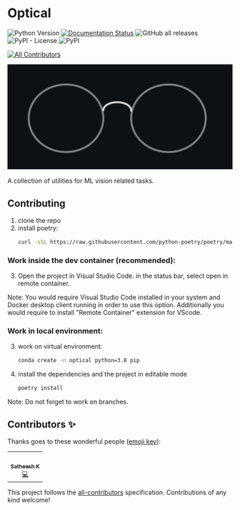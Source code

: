 # Optical
![Python Version](https://img.shields.io/pypi/pyversions/optical)
[![Documentation Status](https://readthedocs.org/projects/optical/badge/?version=latest)](https://optical.readthedocs.io/en/latest/?badge=latest)
![GitHub all releases](https://img.shields.io/github/downloads/hashtagml/optical/total)
![PyPI - License](https://img.shields.io/pypi/l/optical)
![PyPI](https://img.shields.io/pypi/v/optical?color=darkgreen)
<!-- ALL-CONTRIBUTORS-BADGE:START - Do not remove or modify this section -->
[![All Contributors](https://img.shields.io/badge/all_contributors-1-orange.svg?style=flat-square)](#contributors-)
<!-- ALL-CONTRIBUTORS-BADGE:END -->

<p align="center"><img align="centre" src="assets/optical_b.png" alt="logo" width = "650"></p>

A collection of utilities for ML vision related tasks.

## Contributing

1. clone the repo
2. install poetry:
    ```sh
    curl -sSL https://raw.githubusercontent.com/python-poetry/poetry/master/get-poetry.py | python -
    ```

### Work inside the dev container (recommended):
3. Open the project in Visual Studio Code. in the status bar, select open in remote container.

Note: You would require Visual Studio Code installed in your system and Docker desktop client running in order to use this option. Additionally you would require to install "Remote Container" extension for VScode.

### Work in local environment:

3. work on virtual environment:
   ```sh
   conda create -n optical python=3.8 pip
   ```

4. install the dependencies and the project in editable mode
   ```sh
   poetry install
   ```

Note: Do not forget to work on branches.

## Contributors ✨

Thanks goes to these wonderful people ([emoji key](https://allcontributors.org/docs/en/emoji-key)):

<!-- ALL-CONTRIBUTORS-LIST:START - Do not remove or modify this section -->
<!-- prettier-ignore-start -->
<!-- markdownlint-disable -->
<table>
  <tr>
    <td align="center"><a href="https://www.linkedin.com/in/satheesh-katipomu/"><img src="https://avatars.githubusercontent.com/u/44122848?v=4?s=100" width="100px;" alt=""/><br /><sub><b>Satheesh K</b></sub></a><br /><a href="https://github.com/hashtagml/optical/commits?author=satheeshkatipomu" title="Code">💻</a></td>
  </tr>
</table>

<!-- markdownlint-restore -->
<!-- prettier-ignore-end -->

<!-- ALL-CONTRIBUTORS-LIST:END -->

This project follows the [all-contributors](https://github.com/all-contributors/all-contributors) specification. Contributions of any kind welcome!
